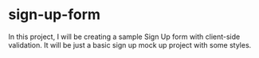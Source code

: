 # sign-up-form
In this project, I will be creating a sample Sign Up form with
client-side validation. It will be just a basic sign up mock up
project with some styles. 